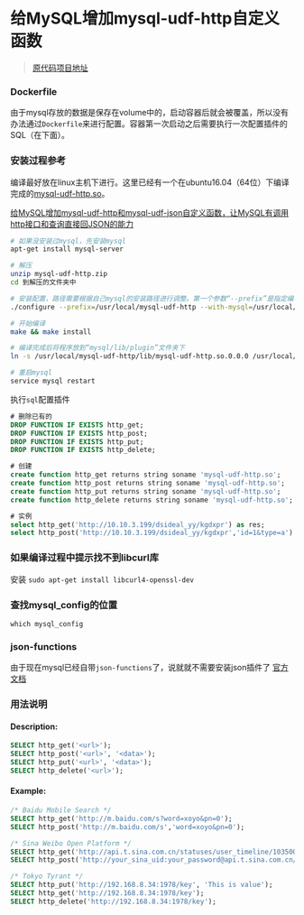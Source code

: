 # 给MySQL增加mysql-udf-http自定义函数
> [原代码项目地址](https://github.com/y-ken/mysql-udf-http)

### Dockerfile
由于mysql存放的数据是保存在volume中的，启动容器后就会被覆盖，所以没有办法通过`Dockerfile`来进行配置。容器第一次启动之后需要执行一次配置插件的SQL（在下面）。



### 安装过程参考
编译最好放在linux主机下进行。这里已经有一个在ubuntu16.04（64位）下编译完成的[mysql-udf-http.so](mysql-udf-http.so)。

[给MySQL增加mysql-udf-http和mysql-udf-json自定义函数，让MySQL有调用http接口和查询直接回JSON的能力](http://www.cnblogs.com/kgdxpr/p/5961310.html)
```bash
# 如果没安装过mysql，先安装mysql
apt-get install mysql-server

# 解压
unzip mysql-udf-http.zip
cd 到解压的文件夹中

# 安装配置，路径需要根据自己mysql的安装路径进行调整。第一个参数“--prefix”是指定编译完成后保存的路径，第二个参数“--with-mysql”是指mysql_config命令行程序的路径
./configure --prefix=/usr/local/mysql-udf-http --with-mysql=/usr/local/mysql/bin/mysql_config

# 开始编译
make && make install

# 编译完成后将程序放到“mysql/lib/plugin”文件夹下
ln -s /usr/local/mysql-udf-http/lib/mysql-udf-http.so.0.0.0 /usr/local/mysql/lib/plugin/mysql-udf-http.so

# 重启mysql
service mysql restart
```
执行`sql`配置插件
```sql
# 删除已有的
DROP FUNCTION IF EXISTS http_get;
DROP FUNCTION IF EXISTS http_post;
DROP FUNCTION IF EXISTS http_put;
DROP FUNCTION IF EXISTS http_delete;

# 创建
create function http_get returns string soname 'mysql-udf-http.so';
create function http_post returns string soname 'mysql-udf-http.so';
create function http_put returns string soname 'mysql-udf-http.so';
create function http_delete returns string soname 'mysql-udf-http.so';

# 实例
select http_get('http://10.10.3.199/dsideal_yy/kgdxpr') as res;
select http_post('http://10.10.3.199/dsideal_yy/kgdxpr','id=1&type=a') as res;
```

### 如果编译过程中提示找不到libcurl库
安装 `sudo apt-get install libcurl4-openssl-dev`

### 查找mysql_config的位置
`which mysql_config`

### json-functions
由于现在mysql已经自带`json-functions`了，说就就不需要安装json插件了
[官方文档](https://dev.mysql.com/doc/refman/5.7/en/json-functions.html)

### 用法说明

#### Description:
```sql
SELECT http_get('<url>');
SELECT http_post('<url>', '<data>');
SELECT http_put('<url>', '<data>');
SELECT http_delete('<url>');
```

#### Example:
```sql
/* Baidu Mobile Search */
SELECT http_get('http://m.baidu.com/s?word=xoyo&pn=0');
SELECT http_post('http://m.baidu.com/s','word=xoyo&pn=0');

/* Sina Weibo Open Platform */
SELECT http_get('http://api.t.sina.com.cn/statuses/user_timeline/103500.json?count=1&source=1561596835') AS data;
SELECT http_post('http://your_sina_uid:your_password@api.t.sina.com.cn/statuses/update.xml?source=1561596835', 'status=Thins is sina weibo test information');

/* Tokyo Tyrant */
SELECT http_put('http://192.168.8.34:1978/key', 'This is value');
SELECT http_get('http://192.168.8.34:1978/key');
SELECT http_delete('http://192.168.8.34:1978/key');
```